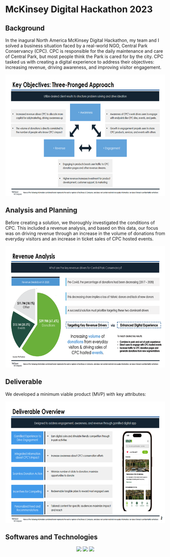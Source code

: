 # McKinsey Digital Hackathon 2023

## Background

In the inagural North America McKinsey Digital Hackathon, my team and I solved a business situation faced by a real-world NGO, Central Park Conservancy (CPC). CPC is responsible for the daily maintenance and care of Central Park, but most people think the Park is cared for by the city. CPC tasked us with creating a digital experience to address their objectives: increasing revenue, driving awareness, and improving visitor engagement.

<div align="center">
  <img src="images/objectives.png" width="666" height="383">
</div>

## Analysis and Planning

Before creating a solution, we thoroughly investigated the conditions of CPC. This included a revenue analysis, and based on this data, our focus was on driving revenue through an increase in the volume of donations from everyday visitors and an increase in ticket sales of CPC hosted events.

<div align="center">
  <img src="images/revenueanalysis.png" width="666" height="383">
</div>

## Deliverable

We developed a minimum viable product (MVP) with key attributes:

<div align="center">
  <img src="images/overview.png" width="666" height="383">
</div>

## Softwares and Technologies

<div align="center">
  <img src ="https://img.shields.io/badge/react-%2320232a.svg?style=for-the-badge&logo=react&logoColor=%2361DAFB"/>
  <img src = "https://img.shields.io/badge/typescript-%23007ACC.svg?style=for-the-badge&logo=typescript&logoColor=white"/>
  <img src ="https://img.shields.io/badge/node.js-6DA55F?style=for-the-badge&logo=node.js&logoColor=white)DF1E"/>
</div>


